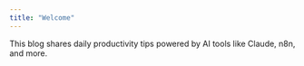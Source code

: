 ```yaml
---
title: "Welcome"
---
```


This blog shares daily productivity tips powered by AI tools like Claude, n8n, and more.
